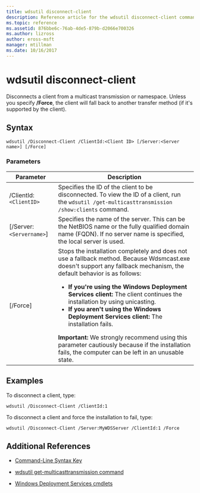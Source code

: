 ```yaml
---
title: wdsutil disconnect-client
description: Reference article for the wdsutil disconnect-client command, which disconnects a client from a multicast transmission or namespace.
ms.topic: reference
ms.assetid: 876bbe6c-76ab-4de5-879b-d2066e700326
ms.author: lizross
author: eross-msft
manager: mtillman
ms.date: 10/16/2017
---
```


# wdsutil disconnect-client

Disconnects a client from a multicast transmission or namespace. Unless you specify **/Force**, the client will fall back to another transfer method (if it's supported by the client).

## Syntax

```
wdsutil /Disconnect-Client /ClientId:<Client ID> [/Server:<Server name>] [/Force]
```

### Parameters

| Parameter | Description |
|--|--|
| /ClientId:`<ClientID>` | Specifies the ID of the client to be disconnected. To view the ID of a client, run the `wdsutil /get-multicasttransmission /show:clients` command. |
| [/Server:`<Servername>`] | Specifies the name of the server. This can be the NetBIOS name or the fully qualified domain name (FQDN). If no server name is specified, the local server is used. |
| [/Force] | Stops the installation completely and does not use a fallback method. Because Wdsmcast.exe doesn't support any fallback mechanism, the default behavior is as follows:<ul><li>**If you're using the Windows Deployment Services client:** The client continues the installation by using unicasting.</li><li>**If you aren't using the Windows Deployment Services client:** The installation fails.</li></ul>**Important:** We strongly recommend using this parameter cautiously because if the installation fails, the computer can be left in an unusable state. |

## Examples

To disconnect a client, type:

```
wdsutil /Disconnect-Client /ClientId:1
```

To disconnect a client and force the installation to fail, type:

```
wdsutil /Disconnect-Client /Server:MyWDSServer /ClientId:1 /Force
```

## Additional References

- [Command-Line Syntax Key](command-line-syntax-key.md)

- [wdsutil get-multicasttransmission command](wdsutil-get-multicasttransmission.md)

- [Windows Deployment Services cmdlets](/powershell/module/wds)
